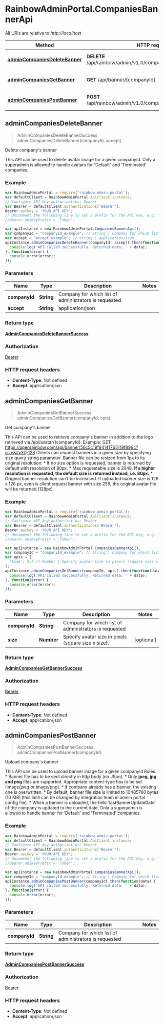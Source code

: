# RainbowAdminPortal.CompaniesBannerApi

All URIs are relative to *http://localhost*

Method | HTTP request | Description
------------- | ------------- | -------------
[**adminCompaniesDeleteBanner**](CompaniesBannerApi.md#adminCompaniesDeleteBanner) | **DELETE** /api/rainbow/admin/v1.0/companies/{companyId}/banner | Delete company&#39;s banner
[**adminCompaniesGetBanner**](CompaniesBannerApi.md#adminCompaniesGetBanner) | **GET** /api/banner/{companyId} | Get company&#39;s banner
[**adminCompaniesPostBanner**](CompaniesBannerApi.md#adminCompaniesPostBanner) | **POST** /api/rainbow/admin/v1.0/companies/{companyId}/banner | Upload company&#39;s banner



## adminCompaniesDeleteBanner

> AdminCompaniesDeleteBannerSuccess adminCompaniesDeleteBanner(companyId, accept)

Delete company&#39;s banner

This API can be used to delete avatar image for a given companyId.       Only a superadmin is allowed to handle avatars for &#39;Default&#39; and &#39;Terminated&#39; companies.

### Example

```javascript
var RainbowAdminPortal = require('rainbow_admin_portal');
var defaultClient = RainbowAdminPortal.ApiClient.instance;
// Configure API key authorization: Bearer
var Bearer = defaultClient.authentications['Bearer'];
Bearer.apiKey = 'YOUR API KEY';
// Uncomment the following line to set a prefix for the API key, e.g. "Token" (defaults to null)
//Bearer.apiKeyPrefix = 'Token';

var apiInstance = new RainbowAdminPortal.CompaniesBannerApi();
var companyId = "companyId_example"; // String | Company for which list of administrators is requested
var accept = "accept_example"; // String | application/json
apiInstance.adminCompaniesDeleteBanner(companyId, accept).then(function(data) {
  console.log('API called successfully. Returned data: ' + data);
}, function(error) {
  console.error(error);
});

```

### Parameters



Name | Type | Description  | Notes
------------- | ------------- | ------------- | -------------
 **companyId** | **String**| Company for which list of administrators is requested | 
 **accept** | **String**| application/json | 

### Return type

[**AdminCompaniesDeleteBannerSuccess**](AdminCompaniesDeleteBannerSuccess.md)

### Authorization

[Bearer](../README.md#Bearer)

### HTTP request headers

- **Content-Type**: Not defined
- **Accept**: application/json


## adminCompaniesGetBanner

> AdminCompaniesGetBannerSuccess adminCompaniesGetBanner(companyId, opts)

Get company&#39;s banner

This API can be used to retrieve company&#39;s banner in addition to the logo retrieved via /api/avatar/{companyId}.    Example: GET https://openrainbow.com/api/banner/56c5c19f94141765119f896c?size&#x3D;128       Clients can request banners in a given size by specifying size query string parameter.    Banner file can be resized from 1px to its original resolution:   * If no size option is requested, banner is returned by default with resolution of 80px. * Max requestable size is 2048. **If a higher resolution is requested, the default size is returned instead, i.e. 80px.** * Original banner resolution can&#39;t be increased. If uploaded banner size is 128 x 128 px, even is client request banner with size 256, the original avatar file will be returned (128px).  

### Example

```javascript
var RainbowAdminPortal = require('rainbow_admin_portal');
var defaultClient = RainbowAdminPortal.ApiClient.instance;
// Configure API key authorization: Bearer
var Bearer = defaultClient.authentications['Bearer'];
Bearer.apiKey = 'YOUR API KEY';
// Uncomment the following line to set a prefix for the API key, e.g. "Token" (defaults to null)
//Bearer.apiKeyPrefix = 'Token';

var apiInstance = new RainbowAdminPortal.CompaniesBannerApi();
var companyId = "companyId_example"; // String | Company for which list of administrators is requested
var opts = {
  'size': 3.4 // Number | Specify avatar size in pixels (square size x size).
};
apiInstance.adminCompaniesGetBanner(companyId, opts).then(function(data) {
  console.log('API called successfully. Returned data: ' + data);
}, function(error) {
  console.error(error);
});

```

### Parameters



Name | Type | Description  | Notes
------------- | ------------- | ------------- | -------------
 **companyId** | **String**| Company for which list of administrators is requested | 
 **size** | **Number**| Specify avatar size in pixels (square size x size). | [optional] 

### Return type

[**AdminCompaniesGetBannerSuccess**](AdminCompaniesGetBannerSuccess.md)

### Authorization

[Bearer](../README.md#Bearer)

### HTTP request headers

- **Content-Type**: Not defined
- **Accept**: application/json


## adminCompaniesPostBanner

> AdminCompaniesPostBannerSuccess adminCompaniesPostBanner(companyId)

Upload company&#39;s banner

This API can be used to upload banner image for a given companyId       Rules:   * Banner file has to be sent directly in http body (no JSon). * Only **jpeg, jpg and png** files are supported. Appropriate content-type has to be set (image/jpeg or image/png). * If company already has a banner, the existing one is overwritten. * By default, banner file size is limited to 10485760 bytes (10 MB) (this limit can be changed by integration team in admin portal config file). * When a banner is uploaded, the field &#x60;lastBannerUpdateDate&#x60; of the company is updated to the current date.  Only a superadmin is allowed to handle banner for &#39;Default&#39; and &#39;Terminated&#39; companies.

### Example

```javascript
var RainbowAdminPortal = require('rainbow_admin_portal');
var defaultClient = RainbowAdminPortal.ApiClient.instance;
// Configure API key authorization: Bearer
var Bearer = defaultClient.authentications['Bearer'];
Bearer.apiKey = 'YOUR API KEY';
// Uncomment the following line to set a prefix for the API key, e.g. "Token" (defaults to null)
//Bearer.apiKeyPrefix = 'Token';

var apiInstance = new RainbowAdminPortal.CompaniesBannerApi();
var companyId = "companyId_example"; // String | Company for which list of administrators is requested
apiInstance.adminCompaniesPostBanner(companyId).then(function(data) {
  console.log('API called successfully. Returned data: ' + data);
}, function(error) {
  console.error(error);
});

```

### Parameters



Name | Type | Description  | Notes
------------- | ------------- | ------------- | -------------
 **companyId** | **String**| Company for which list of administrators is requested | 

### Return type

[**AdminCompaniesPostBannerSuccess**](AdminCompaniesPostBannerSuccess.md)

### Authorization

[Bearer](../README.md#Bearer)

### HTTP request headers

- **Content-Type**: Not defined
- **Accept**: application/json

